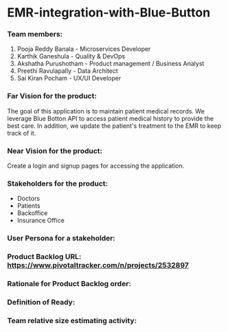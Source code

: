 # EMR-integration-with-Blue-Button

### Team members:

1. Pooja Reddy Banala - Microservices Developer
2. Karthik Ganeshula - Quality & DevOps
3. Akshatha Purushotham - Product management / Business Analyst
4. Preethi Ravulapally - Data Architect
5. Sai Kiran Pocham - UX/UI Developer

### Far Vision for the product: <br>
   The goal of this application is to maintain patient medical records. We leverage Blue Botton API to access patient medical history to provide the best care. In addition, we update the patient's treatment to the EMR to keep track of it.

### Near Vision for the product:
   Create a login and signup pages for accessing the application.

### Stakeholders for the product: 
   - Doctors
   - Patients
   - Backoffice
   - Insurance Office

### User Persona for a stakeholder:

### Product Backlog URL: https://www.pivotaltracker.com/n/projects/2532897

### Rationale for Product Backlog order:

### Definition of Ready:

### Team relative size estimating activity:

